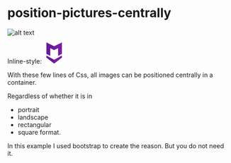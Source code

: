 # position-pictures-centrally

![alt text](http://was-one.de/wp-content/themes/was/images/was_logo.png "position-pictures-centrally")


Inline-style:
![alt text](https://github.com/adam-p/markdown-here/raw/master/src/common/images/icon48.png "Logo Title Text 1")


With these few lines of Css,
all images can be positioned centrally in a container.

Regardless of whether it is in
* portrait
* landscape
* rectangular
* square
format.


In this example I used bootstrap to create the reason.
But you do not need it.
